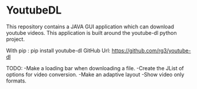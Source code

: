 # YoutubeDL
This repository contains a JAVA GUI application which can download youtube videos.
This application is built around the youtube-dl python project.

With pip : pip install youtube-dl
GitHub Url: https://github.com/rg3/youtube-dl

TODO:
    -Make a loading bar when downloading a file.
    -Create the JList of options for video conversion.
    -Make an adaptive layout
    -Show video only formats.
